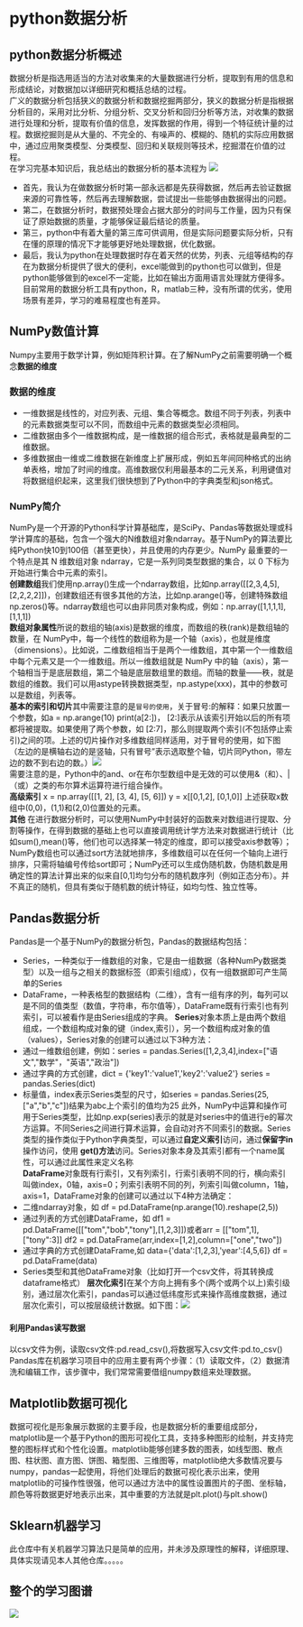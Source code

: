 # python数据分析
## python数据分析概述
数据分析是指选用适当的方法对收集来的大量数据进行分析，提取到有用的信息和形成结论，对数据加以详细研究和概括总结的过程。<br>
广义的数据分析包括狭义的数据分析和数据挖掘两部分，狭义的数据分析是指根据分析目的，采用对比分析、分组分析、交叉分析和回归分析等方法，对收集的数据进行处理和分析，提取有价值的信息，发挥数据的作用，得到一个特征统计量的过程。数据挖掘则是从大量的、不完全的、有噪声的、模糊的、随机的实际应用数据中，通过应用聚类模型、分类模型、回归和关联规则等技术，挖掘潜在价值的过程。<br>
在学习完基本知识后，我总结出的数据分析的基本流程为 ![](https://github.com/yangxcc/python_data_analysis/blob/master/image/%E6%B5%81%E7%A8%8B.png)<br>
* 首先，我认为在做数据分析时第一部永远都是先获得数据，然后再去验证数据来源的可靠性等，然后再去理解数据，尝试提出一些能够由数据得出的问题。
* 第二，在数据分析时，数据预处理会占据大部分的时间与工作量，因为只有保证了原始数据的质量，才能够保证最后结论的质量。
* 第三，python中有着大量的第三库可供调用，但是实际问题要实际分析，只有在懂的原理的情况下才能够更好地处理数据，优化数据。
* 最后，我认为python在处理数据时存在着天然的优势，列表、元组等结构的存在为数据分析提供了很大的便利，excel能做到的python也可以做到，但是python能够做到的excel不一定能，比如在输出方面用语言处理就方便得多。
目前常用的数据分析工具有python，R，matlab三种，没有所谓的优劣，使用场景有差异，学习的难易程度也有差异。
## NumPy数值计算
Numpy主要用于数学计算，例如矩阵积计算。在了解NumPy之前需要明确一个概念**数据的维度**
### 数据的维度
* 一维数据是线性的，对应列表、元组、集合等概念。数组不同于列表，列表中的元素数据类型可以不同，而数组中元素的数据类型必须相同。
* 二维数据由多个一维数据构成，是一维数据的组合形式，表格就是最典型的二维数据。
* 多维数据由一维或二维数据在新维度上扩展形成，例如五年间同种格式的出纳单表格，增加了时间的维度。高维数据仅利用最基本的二元关系，利用键值对将数据组织起来，这里我们很快想到了Python中的字典类型和json格式。
### NumPy简介
NumPy是一个开源的Python科学计算基础库，是SciPy、Pandas等数据处理或科学计算库的基础，包含一个强大的N维数组对象ndarray。基于NumPy的算法要比纯Python快10到100倍（甚至更快），并且使用的内存更少。NumPy 最重要的一个特点是其 N 维数组对象 ndarray，它是一系列同类型数据的集合，以 0 下标为开始进行集合中元素的索引。<br>**创建数组**我们使用np.array()生成一个ndarray数组，比如np.array([[2,3,4,5],[2,2,2,2]])，创建数组还有很多其他的方法，比如np.arange()等，创建特殊数组np.zeros()等。ndarray数组也可以由非同质对象构成，例如：np.array([1,1,1,1],[1,1,1])<br>**数组对象属性**所说的数组的轴(axis)是数据的维度，而数组的秩(rank)是数组轴的数量，在 NumPy中，每一个线性的数组称为是一个轴（axis），也就是维度（dimensions）。比如说，二维数组相当于是两个一维数组，其中第一个一维数组中每个元素又是一个一维数组。所以一维数组就是 NumPy 中的轴（axis），第一个轴相当于是底层数组，第二个轴是底层数组里的数组。而轴的数量——秩，就是数组的维数。我们可以用astype转换数据类型，np.astype(xxx)，其中的参数可以是数组，列表等。<br>**基本的索引和切片**其中需要注意的是`冒号的使用`，关于冒号:的解释：如果只放置一个参数，如a = np.arange(10)  print(a[2:])， [2:]表示从该索引开始以后的所有项都将被提取。如果使用了两个参数，如 [2:7]，那么则提取两个索引(不包括停止索引)之间的项。上述的切片操作对多维数组同样适用，对于冒号的使用，如下图（左边的是横轴右边的是竖轴，只有冒号”表示选取整个轴，切片同Python，带左边的数不到右边的数。）![](https://github.com/yangxcc/python_data_analysis/blob/master/image/2.png)<br>需要注意的是，Python中的and、or在布尔型数组中是无效的可以使用&（和）、|（或）之类的布尔算术运算符进行组合操作。<br>
**高级索引** x = np.array([[1,  2],  [3,  4],  [5,  6]])  y = x[[0,1,2],  [0,1,0]]  上述获取x数组中(0,0)，(1,1)和(2,0)位置处的元素。<br>
**其他** 在进行数据分析时，可以使用NumPy中封装好的函数来对数组进行提取、分割等操作，在得到数据的基础上也可以直接调用统计学方法来对数据进行统计（比如sum(),mean()等，他们也可以选择某一特定的维度，即可以接受axis参数等）；NumPy数组也可以通过sort方法就地排序，多维数组可以在任何一个轴向上进行排序，只需将轴编号传给sort即可；NumPy还可以生成伪随机数，伪随机数是用确定性的算法计算出来的似来自[0,1]均匀分布的随机数序列（例如正态分布）。并不真正的随机，但具有类似于随机数的统计特征，如均匀性、独立性等。
## Pandas数据分析
Pandas是一个基于NumPy的数据分析包，Pandas的数据结构包括：<br>
* Series，一种类似于一维数组的对象，它是由一组数据（各种NumPy数据类型）以及一组与之相关的数据标签（即索引组成），仅有一组数据即可产生简单的Series
* DataFrame，一种表格型的数据结构（二维），含有一组有序的列，每列可以是不同的值类型（数值，字符串，布尔值等），DataFrame既有行索引也有列索引，可以被看作是由Series组成的字典。
**Series**对象本质上是由两个数组组成，一个数组构成对象的键（index,索引），另一个数组构成对象的值（values），Series对象的创建可以通过以下3种方法：
* 通过一维数组创建，例如：series = pandas.Series([1,2,3,4],index=["语文","数学"，"英语","政治"])
* 通过字典的方式创建，dict = {'key1':'value1','key2':'value2'}   series = pandas.Series(dict)
* 标量值，index表示Series类型的尺寸，如series = pandas.Series(25,["a","b","c"])结果为abc上个索引的值均为25
此外，NumPy中运算和操作可用于Series类型，比如np.exp(series)表示的就是对series中的值进行e的幂次方运算。不同Series之间进行算术运算，会自动对齐不同索引的数据。Series类型的操作类似于Python字典类型，可以通过**自定义索引**访问，通过**保留字in**操作访问，使用 **get()方法**访问。Series对象本身及其索引都有一个name属性，可以通过此属性来定义名称<br>
**DataFrame**对象既有行索引，又有列索引，行索引表明不同的行，横向索引叫做index，0轴，axis=0；列索引表明不同的列，列索引叫做column，1轴，axis=1，DataFrame对象的创建可以通过以下4种方法确定：<br>
* 二维ndarray对象，如 df = pd.DataFrame(np.arange(10).reshape(2,5))
* 通过列表的方式创建DataFrame，如 df1 = pd.DataFrame([["tom","bob","tony"],[1,2,3]])或者arr = [["tom",1],["tony":3]]  df2 = pd.DataFrame(arr,index=[1,2],column=["one","two"])
* 通过字典的方式创建DataFrame,如 data={'data':[1,2,3],'year':[4,5,6]}  df = pd.DataFrame(data)
* Series类型和其他DataFrame对象（比如打开一个csv文件，将其转换成dataframe格式）
**层次化索引**在某个方向上拥有多个(两个或两个以上)索引级别，通过层次化索引，pandas可以通过低纬度形式来操作高维度数据，通过层次化索引，可以按层级统计数据。如下图：![](https://github.com/yangxcc/python_data_analysis/blob/master/image/%E5%B1%82%E6%AC%A1%E5%8C%96%E7%B4%A2%E5%BC%95%E7%A4%BA%E4%BE%8B.png)<br>
#### 利用Pandas读写数据
以csv文件为例，读取csv文件:pd.read_csv(),将数据写入csv文件:pd.to_csv()<br>
Pandas库在机器学习项目中的应用主要有两个步骤：（1）读取文件，（2）数据清洗和编辑工作，该步骤中，我们常常需要借组numpy数组来处理数据。
## Matplotlib数据可视化
数据可视化是形象展示数据的主要手段，也是数据分析的重要组成部分，matplotlib是一个基于Python的图形可视化工具，支持多种图形的绘制，并支持完整的图标样式和个性化设置。matplotlib能够创建多数的图表，如线型图、散点图、柱状图、直方图、饼图、箱型图、三维图等，matplotlib绝大多数情况要与numpy，pandas一起使用，将他们处理后的数据可视化表示出来，使用matplotlib的可操作性很强，他可以通过方法中的属性设置图片的子图、坐标轴，颜色等将数据更好地表示出来，其中重要的方法就是plt.plot()与plt.show()
## Sklearn机器学习
此仓库中有关机器学习算法只是简单的应用，并未涉及原理性的解释，详细原理、具体实现请见本人其他仓库。。。。。
## 整个的学习图谱
![](https://github.com/yangxcc/python_data_analysis/blob/master/image/1.png)
